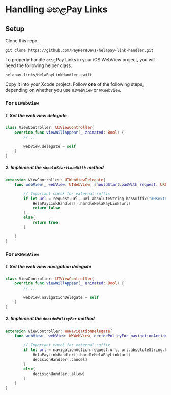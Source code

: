 # Handling හෙළPay Links

## Setup

Clone this repo.
```
git clone https://github.com/PayHereDevs/helapay-link-handler.git
```

To properly handle හෙළPay Links in your iOS WebView project, you will need the following helper class.

```
helapay-links/HelaPayLinkHandler.swift
```

Copy it into your Xcode project. Follow __one__ of the following steps, depending on whether you use `UIWebView` or `WKWebView`.

### For `UIWebView`

##### 1. Set the web view delegate

```swift
class ViewController: UIViewController{
    override func viewWillAppear(_ animated: Bool) {
        // ...

        webView.delegate = self
    }
}
```

##### 2. Implement the `shouldStartLoadWith` method

```swift
extension ViewController: UIWebViewDelegate{
    func webView(_ webView: UIWebView, shouldStartLoadWith request: URLRequest, navigationType: UIWebView.NavigationType) -> Bool {

        // Important check for external suffix
        if let url = request.url, url.absoluteString.hasSuffix("#HKexternal") {
            HelaPayLinkHandler().handleHelaPayLink(url)
            return false
        }
        else{
            return true;
        }

    }
}
```

### For `WKWebView`

##### 1. Set the web view navigation delegate

```swift
class ViewController: UIViewController{
    override func viewWillAppear(_ animated: Bool) {
        // ...

        webView.navigationDelegate = self
    }
}
```

##### 2. Implement the `decidePolicyFor` method

```swift
extension ViewController: WKNavigationDelegate{
    func webView(_ webView: WKWebView, decidePolicyFor navigationAction: WKNavigationAction, decisionHandler: @escaping (WKNavigationActionPolicy) -> Void) {
        
        // Important check for external suffix
        if let url = navigationAction.request.url, url.absoluteString.hasSuffix("#HKexternal") {
            HelaPayLinkHandler().handleHelaPayLink(url)
            decisionHandler(.cancel)
        }
        else{
            decisionHandler(.allow)
        }
    }
}
```

